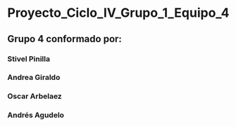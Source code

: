 # Proyecto_Ciclo_IV_Grupo_1_Equipo_4
## Grupo 4 conformado por:
### Stivel Pinilla
### Andrea Giraldo
### Oscar Arbelaez
### Andrés Agudelo

